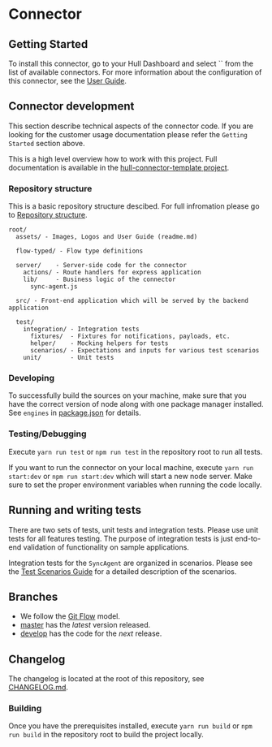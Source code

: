 #  Connector

## Getting Started

To install this connector, go to your Hull Dashboard and select `` from the list of available connectors.
For more information about the configuration of this connector, see the [User Guide](./assets/readme.md).

## Connector development

This section describe technical aspects of the connector code. If you are looking for the customer usage documentation please refer the `Getting Started` section above.

This is a high level overview how to work with this project. Full documentation is available in the [hull-connector-template project](https://github.com/hull/hull-connector-template#connector-development).

### Repository structure

This is a basic repository structure descibed.
For full infromation please go to [Repository structure](https://github.com/hull/hull-connector-template#repository-structure).

```text
root/
  assets/ - Images, Logos and User Guide (readme.md)

  flow-typed/ - Flow type definitions

  server/    - Server-side code for the connector
    actions/ - Route handlers for express application
    lib/     - Business logic of the connector
      sync-agent.js

  src/ - Front-end application which will be served by the backend application

  test/
    integration/ - Integration tests
      fixtures/  - Fixtures for notifications, payloads, etc.
      helper/    - Mocking helpers for tests
      scenarios/ - Expectations and inputs for various test scenarios
    unit/        - Unit tests
```

### Developing

To successfully build the sources on your machine, make sure that you have the correct version of node along with one package manager installed. See `engines` in [package.json](/package.json) for details.

### Testing/Debugging

Execute `yarn run test` or `npm run test` in the repository root to run all tests.

If you want to run the connector on your local machine, execute `yarn run start:dev` or `npm run start:dev` which will start a new node server.
Make sure to set the proper environment variables when running the code locally.

## Running and writing tests

There are two sets of tests, unit tests and integration tests. Please use unit tests for all features testing. The purpose of integration tests is just end-to-end validation of functionality on sample applications.

Integration tests for the `SyncAgent` are organized in scenarios. Please see the [Test Scenarios Guide](/test/integration/scenarios/README.md) for a detailed description of the scenarios.

## Branches

- We follow the [Git Flow](http://nvie.com/posts/a-successful-git-branching-model/) model.
- [master](/tree/master) has the _latest_ version released.
- [develop](/tree/develop) has the code for the _next_ release.

## Changelog

The changelog is located at the root of this repository, see [CHANGELOG.md](/CHANGELOG.md).

### Building

Once you have the prerequisites installed, execute `yarn run build` or `npm run build` in the repository root to build the project locally.
